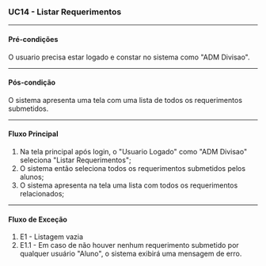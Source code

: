 ### UC14 - Listar Requerimentos
---
#### Pré-condições
O usuario precisa estar logado e constar no sistema como "ADM Divisao".

---
#### Pós-condição
O sistema apresenta uma tela com uma lista de todos os requerimentos submetidos. 

---
#### Fluxo Principal
1. Na tela principal após login, o "Usuario Logado" como "ADM Divisao" seleciona "Listar Requerimentos";
2. O sistema então seleciona todos os requerimentos submetidos pelos alunos; 
3. O sistema apresenta na tela uma lista com todos os requerimentos relacionados;

---
#### Fluxo de Exceção
1. E1 - Listagem vazia
2. E1.1 - Em caso de não houver nenhum requerimento submetido por qualquer usuário "Aluno", o sistema exibirá uma mensagem de erro. 

